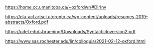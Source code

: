 https://home.cc.umanitoba.ca/~oxfordwr/#DirInv

https://cla-acl.artsci.utoronto.ca/wp-content/uploads/resumes-2019-abstracts/Oxford.pdf

https://udel.edu/~bruening/Downloads/SyntacticInversion2.pdf

https://www.sas.rochester.edu/lin/colloquia/2021-02-12-oxford.html